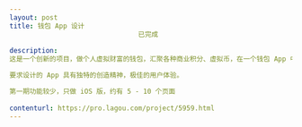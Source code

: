 ```yaml
---                
layout: post       
title: 钱包 App 设计
                                已完成
           
description: 
这是一个创新的项目，做个人虚拟财富的钱包，汇聚各种商业积分、虚拟币，在一个钱包 App 中。

要求设计的 App 具有独特的创造精神，极佳的用户体验。

第一期功能较少，只做 iOS 版，约有 5 - 10 个页面
     
contenturl: https://pro.lagou.com/project/5959.html      
---                 
```

